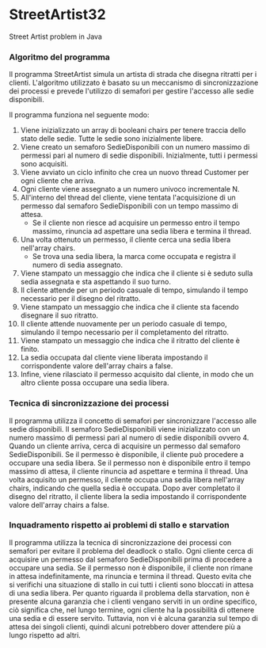 # StreetArtist32
Street Artist problem in Java

### Algoritmo del programma

Il programma StreetArtist simula un artista di strada che disegna ritratti per i clienti. L'algoritmo utilizzato è basato su un meccanismo di sincronizzazione dei processi e prevede l'utilizzo di semafori per gestire l'accesso alle sedie disponibili.

Il programma funziona nel seguente modo:

1. Viene inizializzato un array di booleani chairs per tenere traccia dello stato delle sedie. Tutte le sedie sono inizialmente libere.
2. Viene creato un semaforo SedieDisponibili con un numero massimo di permessi pari al numero di sedie disponibili. Inizialmente, tutti i permessi sono acquisiti.
3. Viene avviato un ciclo infinito che crea un nuovo thread Customer per ogni cliente che arriva.
4. Ogni cliente viene assegnato a un numero univoco incrementale N.
5. All'interno del thread del cliente, viene tentata l'acquisizione di un permesso dal semaforo SedieDisponibili con un tempo massimo di attesa.
   - Se il cliente non riesce ad acquisire un permesso entro il tempo massimo, rinuncia ad aspettare una sedia libera e termina il thread.
6. Una volta ottenuto un permesso, il cliente cerca una sedia libera nell'array chairs.
   - Se trova una sedia libera, la marca come occupata e registra il numero di sedia assegnato.
7. Viene stampato un messaggio che indica che il cliente si è seduto sulla sedia assegnata e sta aspettando il suo turno.
8. Il cliente attende per un periodo casuale di tempo, simulando il tempo necessario per il disegno del ritratto.
9. Viene stampato un messaggio che indica che il cliente sta facendo disegnare il suo ritratto.
10. Il cliente attende nuovamente per un periodo casuale di tempo, simulando il tempo necessario per il completamento del ritratto.
11. Viene stampato un messaggio che indica che il ritratto del cliente è finito.
12. La sedia occupata dal cliente viene liberata impostando il corrispondente valore dell'array chairs a false.
13. Infine, viene rilasciato il permesso acquisito dal cliente, in modo che un altro cliente possa occupare una sedia libera.

### Tecnica di sincronizzazione dei processi

Il programma utilizza il concetto di semafori per sincronizzare l'accesso alle sedie disponibili. Il semaforo SedieDisponibili viene inizializzato con un numero massimo di permessi pari al numero di sedie disponibili ovvero 4.
Quando un cliente arriva, cerca di acquisire un permesso dal semaforo SedieDisponibili. Se il permesso è disponibile, il cliente può procedere a occupare una sedia libera. Se il permesso non è disponibile entro il tempo massimo di attesa, il cliente rinuncia ad aspettare e termina il thread.
Una volta acquisito un permesso, il cliente occupa una sedia libera nell'array chairs, indicando che quella sedia è occupata. Dopo aver completato il disegno del ritratto, il cliente libera la sedia impostando il corrispondente valore dell'array chairs a false.

### Inquadramento rispetto ai problemi di stallo e starvation

Il programma utilizza la tecnica di sincronizzazione dei processi con semafori per evitare il problema del deadlock o stallo. Ogni cliente cerca di acquisire un permesso dal semaforo SedieDisponibili prima di procedere a occupare una sedia. Se il permesso non è disponibile, il cliente non rimane in attesa indefinitamente, ma rinuncia e termina il thread. Questo evita che si verifichi una situazione di stallo in cui tutti i clienti sono bloccati in attesa di una sedia libera.
Per quanto riguarda il problema della starvation, non è presente alcuna garanzia che i clienti vengano serviti in un ordine specifico, ciò significa che, nel lungo termine, ogni cliente ha la possibilità di ottenere una sedia e di essere servito. Tuttavia, non vi è alcuna garanzia sul tempo di attesa dei singoli clienti, quindi alcuni potrebbero dover attendere più a lungo rispetto ad altri.
